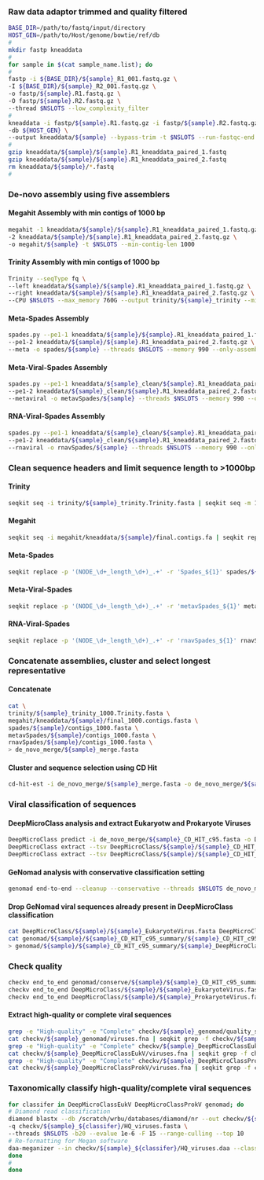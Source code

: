 ### Raw data adaptor trimmed and quality filtered 
```sh
BASE_DIR=/path/to/fastq/input/directory
HOST_GEN=/path/to/Host/genome/bowtie/ref/db
#
mkdir fastp kneaddata
#
for sample in $(cat sample_name.list); do
#
fastp -i ${BASE_DIR}/${sample}_R1_001.fastq.gz \
-I ${BASE_DIR}/${sample}_R2_001.fastq.gz \
-o fastp/${sample}.R1.fastq.gz \
-O fastp/${sample}.R2.fastq.gz \
--thread $NSLOTS --low_complexity_filter
#
kneaddata -i fastp/${sample}.R1.fastq.gz -i fastp/${sample}.R2.fastq.gz \
-db ${HOST_GEN} \
--output kneaddata/${sample} --bypass-trim -t $NSLOTS --run-fastqc-end
#
gzip kneaddata/${sample}/${sample}.R1_kneaddata_paired_1.fastq
gzip kneaddata/${sample}/${sample}.R1_kneaddata_paired_2.fastq
rm kneaddata/${sample}/*.fastq
#
```

### De-novo assembly using five assemblers
#### Megahit Assembly with min contigs of 1000 bp
```sh
megahit -1 kneaddata/${sample}/${sample}.R1_kneaddata_paired_1.fastq.gz \
-2 kneaddata/${sample}/${sample}.R1_kneaddata_paired_2.fastq.gz \
-o megahit/${sample} -t $NSLOTS --min-contig-len 1000
```
#### Trinity Assembly with min contigs of 1000 bp
```sh
Trinity --seqType fq \
--left kneaddata/${sample}/${sample}.R1_kneaddata_paired_1.fastq.gz \
--right kneaddata/${sample}/${sample}.R1_kneaddata_paired_2.fastq.gz \
--CPU $NSLOTS --max_memory 760G --output trinity/${sample}_trinity --min_contig_length 1000
```
#### Meta-Spades Assembly
```sh
spades.py --pe1-1 kneaddata/${sample}/${sample}.R1_kneaddata_paired_1.fastq.gz \
--pe1-2 kneaddata/${sample}/${sample}.R1_kneaddata_paired_2.fastq.gz \
--meta -o spades/${sample} --threads $NSLOTS --memory 990 --only-assembler
```
#### Meta-Viral-Spades Assembly
```sh
spades.py --pe1-1 kneaddata/${sample}_clean/${sample}.R1_kneaddata_paired_1.fastq.gz \
--pe1-2 kneaddata/${sample}_clean/${sample}.R1_kneaddata_paired_2.fastq.gz \
--metaviral -o metavSpades/${sample} --threads $NSLOTS --memory 990 --only-assembler
```
#### RNA-Viral-Spades Assembly
```sh
spades.py --pe1-1 kneaddata/${sample}_clean/${sample}.R1_kneaddata_paired_1.fastq.gz \
--pe1-2 kneaddata/${sample}_clean/${sample}.R1_kneaddata_paired_2.fastq.gz \
--rnaviral -o rnavSpades/${sample} --threads $NSLOTS --memory 990 --only-assembler
```
### Clean sequence headers and limit sequence length to >1000bp
#### Trinity
```sh
seqkit seq -i trinity/${sample}_trinity.Trinity.fasta | seqkit seq -m 1000 > trinity/${sample}_trinity_1000.Trinity.fasta
```
#### Megahit
```sh
seqkit seq -i megahit/kneaddata/${sample}/final.contigs.fa | seqkit replace -p '(.+)' -r 'megahit_${1}' | seqkit seq -m 1000 > megahit/kneaddata/${sample}/final_1000.contigs.fasta
```
#### Meta-Spades
```sh
seqkit replace -p '(NODE_\d+_length_\d+)_.+' -r 'Spades_${1}' spades/${sample}/contigs.fasta | seqkit seq -m 1000 > spades/${sample}/contigs_1000.fasta
```
#### Meta-Viral-Spades
```sh
seqkit replace -p '(NODE_\d+_length_\d+)_.+' -r 'metavSpades_${1}' metavSpades/${sample}/contigs.fasta | seqkit seq -m 1000 > metavSpades/${sample}/contigs_1000.fasta
```
#### RNA-Viral-Spades
```sh
seqkit replace -p '(NODE_\d+_length_\d+)_.+' -r 'rnavSpades_${1}' rnavSpades/${sample}/contigs.fasta | seqkit seq -m 1000 > rnavSpades/${sample}/contigs_1000.fasta
```
### Concatenate assemblies, cluster and select longest representative
#### Concatenate
```sh
cat \
trinity/${sample}_trinity_1000.Trinity.fasta \
megahit/kneaddata/${sample}/final_1000.contigs.fasta \
spades/${sample}/contigs_1000.fasta \
metavSpades/${sample}/contigs_1000.fasta \
rnavSpades/${sample}/contigs_1000.fasta \
> de_novo_merge/${sample}_merge.fasta
```
#### Cluster and sequence selection using CD Hit
```sh
cd-hit-est -i de_novo_merge/${sample}_merge.fasta -o de_novo_merge/${sample}_CD_HIT_c95.fasta -c 0.95 -n 10 -d 0 -M 0 -T $NSLOTS
```
### Viral classification of sequences
#### DeepMicroClass analysis and extract Eukaryotw and Prokaryote Viruses
```sh
DeepMicroClass predict -i de_novo_merge/${sample}_CD_HIT_c95.fasta -o DeepMicroClass/${sample}
DeepMicroClass extract --tsv DeepMicroClass/${sample}/${sample}_CD_HIT_c95.fasta_pred_one-hot_hybrid.tsv --fasta de_novo_merge/${sample}_CD_HIT_c95.fasta  --class EukaryoteVirus --output DeepMicroClass/${sample}/${sample}_EukaryoteVirus.fasta
DeepMicroClass extract --tsv DeepMicroClass/${sample}/${sample}_CD_HIT_c95.fasta_pred_one-hot_hybrid.tsv --fasta de_novo_merge/${sample}_CD_HIT_c95.fasta  --class ProkaryoteVirus --output DeepMicroClass/${sample}/${sample}_ProkaryoteVirus.fasta
```
#### GeNomad analysis with conservative classification setting
```sh
genomad end-to-end --cleanup --conservative --threads $NSLOTS de_novo_merge/${sample}_CD_HIT_c95.fasta genomad/${sample} /scratch/wrbu/databases/genomad_db
```
#### Drop GeNomad viral sequences already present in DeepMicroClass classification
```sh
cat DeepMicroClass/${sample}/${sample}_EukaryoteVirus.fasta DeepMicroClass/${sample}/${sample}_ProkaryoteVirus.fasta | seqkit seq -n -i > DeepMicroClass/${sample}/${sample}_DeepMicroClass_Virus.ID
cat genomad/${sample}/${sample}_CD_HIT_c95_summary/${sample}_CD_HIT_c95_virus.fna | seqkit grep -f DeepMicroClass/${sample}/${sample}_DeepMicroClass_Virus.ID --invert-match \
> genomad/${sample}/${sample}_CD_HIT_c95_summary/${sample}_DeepMicroClass_rem.fasta
```
### Check quality
```sh
checkv end_to_end genomad/conserve/${sample}/${sample}_CD_HIT_c95_summary/${sample}_DeepMicroClass_rem.fasta checkv/${sample}_genomad -d /scratch/wrbu/databases/checkv/checkv-db-v1.5 -t $NSLOTS
checkv end_to_end DeepMicroClass/${sample}/${sample}_EukaryoteVirus.fasta checkv/${sample}_DeepMicroClassEukV -d /scratch/wrbu/databases/checkv/checkv-db-v1.5 -t $NSLOTS
checkv end_to_end DeepMicroClass/${sample}/${sample}_ProkaryoteVirus.fasta checkv/${sample}_DeepMicroClassProkV -d /scratch/wrbu/databases/checkv/checkv-db-v1.5 -t $NSLOTS
```
#### Extract high-quality or complete viral sequences
```sh
grep -e "High-quality" -e "Complete" checkv/${sample}_genomad/quality_summary.tsv | awk '{print $1}' > checkv/${sample}_genomad/HQ_viruses.ID
cat checkv/${sample}_genomad/viruses.fna | seqkit grep -f checkv/${sample}_genomad/HQ_viruses.ID > checkv/${sample}_genomad/HQ_viruses.fasta
grep -e "High-quality" -e "Complete" checkv/${sample}_DeepMicroClassEukV/quality_summary.tsv | awk '{print $1}' > checkv/${sample}_DeepMicroClassEukV/HQ_viruses.ID
cat checkv/${sample}_DeepMicroClassEukV/viruses.fna | seqkit grep -f checkv/${sample}_DeepMicroClassEukV/HQ_viruses.ID > checkv/${sample}_DeepMicroClassEukV/HQ_viruses.fasta
grep -e "High-quality" -e "Complete" checkv/${sample}_DeepMicroClassProkV/quality_summary.tsv | awk '{print $1}' > checkv/${sample}_DeepMicroClassProkV/HQ_viruses.ID
cat checkv/${sample}_DeepMicroClassProkV/viruses.fna | seqkit grep -f checkv/${sample}_DeepMicroClassProkV/HQ_viruses.ID > checkv/${sample}_DeepMicroClassProkV/HQ_viruses.fasta
```




### Taxonomically classify high-quality/complete viral sequences
```sh
for classifer in DeepMicroClassEukV DeepMicroClassProkV genomad; do
# Diamond read classification
diamond blastx --db /scratch/wrbu/databases/diamond/nr --out checkv/${sample}_${classifer}/HQ_viruses --outfmt 100 \
-q checkv/${sample}_${classifer}/HQ_viruses.fasta \
--threads $NSLOTS -b20 --evalue 1e-6 -F 15 --range-culling --top 10
# Re-formatting for Megan software
daa-meganizer --in checkv/${sample}_${classifer}/HQ_viruses.daa --classify --mapDB /scratch/wrbu/databases/megan/megan-map-Feb2022.db --threads $NSLOTS --minSupport 1 --minPercentIdentity 40 --maxExpected 1.0E-6 --lcaAlgorithm longReads --lcaCoveragePercent 51 --longReads --readAssignmentMode readCount --propertiesFile /home/bourkeb/megan/MEGAN.vmoptions --only none 
done
#
done
```

